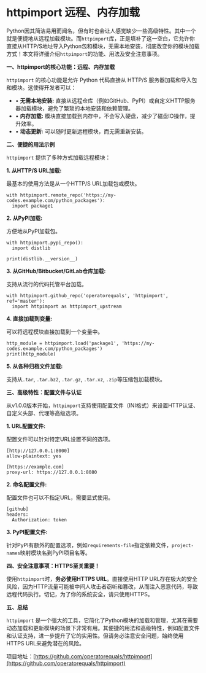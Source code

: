 # httpimport 远程、内存加载

Python因其简洁易用而闻名，但有时也会让人感觉缺少一些高级特性。其中一个就是便捷地从远程加载模块。而`httpimport`库，正是填补了这一空白，它允许你直接从HTTP/S地址导入Python包和模块，无需本地安装，彻底改变你的模块加载方式！本文将详细介绍`httpimport`的功能、用法及安全注意事项。

**一、httpimport的核心功能：远程、内存加载**

`httpimport` 的核心功能是允许 Python 代码直接从 HTTP/S 服务器加载和导入包和模块。这使得开发者可以：

- • **无需本地安装:** 直接从远程仓库（例如GitHub、PyPI）或自定义HTTP服务器加载模块，避免了繁琐的本地安装和依赖管理。
- • **内存加载:** 模块直接加载到内存中，不会写入硬盘，减少了磁盘IO操作，提升效率。
- • **动态更新:** 可以随时更新远程模块，而无需重新安装。

**二、便捷的用法示例**

`httpimport` 提供了多种方式加载远程模块：

**1. 从HTTP/S URL加载:**

最基本的使用方法是从一个HTTP/S URL加载包或模块。

```text
with httpimport.remote_repo('https://my-codes.example.com/python_packages'):
  import package1
```

**2. 从PyPI加载:**

方便地从PyPI加载包。

```text
with httpimport.pypi_repo():
  import distlib

print(distlib.__version__)
```

**3. 从GitHub/Bitbucket/GitLab仓库加载:**

支持从流行的代码托管平台加载。

```text
with httpimport.github_repo('operatorequals', 'httpimport', ref='master'):
  import httpimport as httpimport_upstream
```

**4. 直接加载到变量:**

可以将远程模块直接加载到一个变量中。

```text
http_module = httpimport.load('package1', 'https://my-codes.example.com/python_packages')
print(http_module)
```

**5. 从各种归档文件加载:**

支持从`.tar`, `.tar.bz2`, `.tar.gz`, `.tar.xz`, `.zip`等压缩包加载模块。

**三、高级特性：配置文件与认证**

从v1.0.0版本开始，`httpimport`支持使用配置文件（INI格式）来设置HTTP认证、自定义头部、代理等高级选项。

**1. URL配置文件:**

配置文件可以针对特定URL设置不同的选项。

```text
[http://127.0.0.1:8000]
allow-plaintext: yes 

[https://example.com]
proxy-url: https://127.0.0.1:8080
```

**2. 命名配置文件:**

配置文件也可以不指定URL，需要显式使用。

```text
[github]
headers:
  Authorization: token 
```

**3. PyPI配置文件:**

针对PyPI有额外的配置选项，例如`requirements-file`指定依赖文件，`project-names`映射模块名到PyPI项目名等。

**四、安全注意事项：HTTPS至关重要！**

使用`httpimport`时，**务必使用HTTPS URL**。直接使用HTTP URL存在极大的安全风险，因为HTTP流量可能被中间人攻击者窃听和篡改，从而注入恶意代码，导致远程代码执行。切记，为了你的系统安全，请只使用HTTPS。

**五、总结**

`httpimport` 是一个强大的工具，它简化了Python模块的加载和管理，尤其在需要动态加载和更新模块的场景下非常有用。其便捷的用法和高级特性，例如配置文件和认证支持，进一步提升了它的实用性。但请务必注意安全问题，始终使用HTTPS URL来避免潜在的风险。

项目地址：[https://github.com/operatorequals/httpimport](https://github.com/operatorequals/httpimport)
